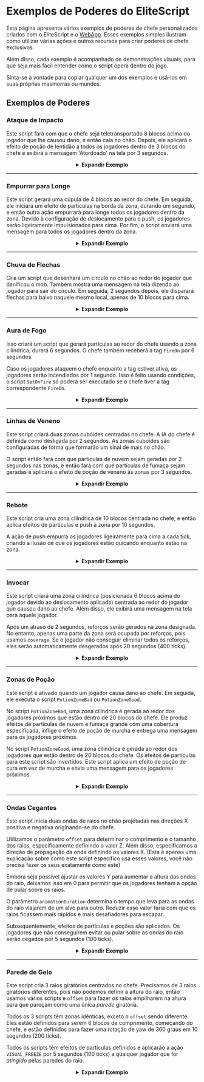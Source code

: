 # Exemplos de Poderes do EliteScript

Esta página apresenta vários exemplos de poderes de chefe personalizados criados com o EliteScript e o [WebApp](https://magmaguy.com/webapp/webapp.html). Esses exemplos simples ilustram como utilizar várias ações e outros recursos para criar poderes de chefe exclusivos.

Além disso, cada exemplo é acompanhado de demonstrações visuais, para que seja mais fácil entender como o script opera dentro do jogo.

Sinta-se à vontade para copiar qualquer um dos exemplos e usá-los em suas próprias masmorras ou mundos.

## Exemplos de Poderes

### Ataque de Impacto

Este script fará com que o chefe seja teletransportado 8 blocos acima do jogador que lhe causou dano, e então caia no chão. Depois, ele aplicará o efeito de poção de lentidão a todos os jogadores dentro de 3 blocos do chefe e exibirá a mensagem 'Atordoado' na tela por 3 segundos.

<div align="center">

<details>

<summary><b>Expandir Exemplo</b></summary>

<div align="left">

```yml
eliteScript:
  SlamDown:
    Events:
    - EliteMobDamagedByPlayerEvent
    Actions:
    - action: TELEPORT
      FinalTarget:
        targetType: DIRECT_TARGET
        offset: 0,8,0
      Target:
        targetType: SELF
    - action: PUSH
      vValue: 0,-5,0
      Target:
        targetType: SELF
      wait: 15
    - action: POTION_EFFECT
      potionEffectType: SLOW
      amplifier: 3
      duration: 60
      Target:
        targetType: NEARBY_PLAYERS
        range: 3
      wait: 20
    - action: TITLE_MESSAGE
      subtitle: "Stunned!"
      duration: 40
      fadeIn: 10
      fadeOut: 10
      Target:
        targetType: NEARBY_PLAYERS
        range: 3
      wait: 20
    Cooldowns:
      local: 180
      global: 80
```

<div align="center">

<video autoplay loop muted>
  <source src="../../../img/wiki/power_example_slamdown.webm" type="video/webm">
  Your browser does not support the video tag.
</video>

</div>

</div>

</details>

</div>

***

### Empurrar para Longe

Este script gerará uma cúpula de 4 blocos ao redor do chefe. Em seguida, ele iniciará um efeito de partículas na borda da zona, durando um segundo, e então outra ação empurrará para longe todos os jogadores dentro da zona. Devido à configuração de deslocamento para o push, os jogadores serão ligeiramente impulsionados para cima. Por fim, o script enviará uma mensagem para todos os jogadores dentro da zona.

<div align="center">

<details>

<summary><b>Expandir Exemplo</b></summary>

<div align="left">

```yml
eliteScript:
  PushAway:
    Events:
    - EliteMobDamagedEvent
    Zone:
      shape: DOME
      radius: 4
      borderRadius: 3
      Target:
        targetType: SELF
        track: true
    Actions:
    - action: SPAWN_PARTICLE
      particles:
      - particle: CLOUD
      Target:
        targetType: ZONE_BORDER
        track: true
      repeatEvery: 5
      times: 4
    - action: PUSH
      Target:
        targetType: ZONE_FULL
        track: true
      RelativeVector:
        SourceTarget:
          targetType: SELF
        DestinationTarget:
          targetType: ACTION_TARGET
        normalize: true
        multiplier: 1.0
        offset: 0,0.2,0
      repeatEvery: 1
      times: 20
    - action: MESSAGE
      sValue: "&cCool boss!: &fBE GONE!"
      Target:
        targetType: ZONE_FULL
      repeatEvery: 10
      times: 2
    Cooldowns:
      local: 140
      global: 80
```

<div align="center">

<video autoplay loop muted>
  <source src="../../../img/wiki/power_example_pushaway.webm" type="video/webm">
  Your browser does not support the video tag.
</video>

</div>

</div>

</details>

</div>

***

### Chuva de Flechas

Cria um script que desenhará um círculo no chão ao redor do jogador que danificou o mob. Também mostra uma mensagem na tela dizendo ao jogador para sair do círculo. Em seguida, 2 segundos depois, ele disparará flechas para baixo naquele mesmo local, apenas de 10 blocos para cima.

<div align="center">

<details>

<summary><b>Expandir Exemplo</b></summary>

<div align="left">

```yml
eliteScript:
  MakeCircle:
    Events:
    - EliteMobDamagedByPlayerEvent
    Zone:
      shape: CYLINDER
      radius: 5
      borderRadius: 4
      height: 1
      Target:
        targetType: DIRECT_TARGET
        track: false
    Actions:
    - action: SPAWN_PARTICLE
      Target:
        targetType: ZONE_BORDER
        track: false
        coverage: 1.0
      repeatEvery: 5
      times: 8
      particles:
      - particle: FLAME
    - action: TITLE_MESSAGE
      Target:
        targetType: DIRECT_TARGET
      fadeOut: 10
      duration: 20
      fadeIn: 10
      subtitle: Move out of the zone!
    - action: RUN_SCRIPT
      scripts:
      - "ArrowRain"
    Cooldowns:
      local: 160
      global: 80
  ArrowRain:
    Zone:
      shape: CYLINDER
      radius: 5
      borderRadius: 4
      height: 1
      Target:
        targetType: DIRECT_TARGET
        track: false
        offset: 0,10,0
    Actions:
    - action: SUMMON_ENTITY
      wait: 40
      sValue: ARROW
      Target:
        targetType: ZONE_FULL
        track: false
      vValue: 0,-1,0
      repeatEvery: 10
      times: 4
```

<div align="center">

<video autoplay loop muted>
  <source src="../../../img/wiki/power_example_arrowrain.webm" type="video/webm">
  Your browser does not support the video tag.
</video>

</div>

</div>

</details>

</div>

***

### Aura de Fogo

Isso criará um script que gerará partículas ao redor do chefe usando a zona cilíndrica, durará 6 segundos. O chefe também receberá a tag `FireOn` por 6 segundos.

Caso os jogadores ataquem o chefe enquanto a tag estiver ativa, os jogadores serão incendiados por 1 segundo. Isso é feito usando condições, o script `SetOnFire` só poderá ser executado se o chefe tiver a tag correspondente `FireOn`.

<div align="center">

<details>

<summary><b>Expandir Exemplo</b></summary>

<div align="left">

```yml
eliteScript:
  Visual:
    Events:
    - PlayerDamagedByEliteMobEvent
    Zone:
      shape: CYLINDER
      radius: 2
      height: 3
      Target:
        targetType: SELF
        track: true
    Actions:
    - action: SPAWN_PARTICLE
      particles:
      - particle: FLAME
      Target:
        targetType: ZONE_FULL
        track: true
        coverage: 1.0
      repeatEvery: 5
      times: 24
    - action: TAG
      tags:
      - "FireOn"
      duration: 120
      Target:
        targetType: SELF
    Cooldowns:
      local: 180
      global: 80
  SetOnFire:
    Events:
    - EliteMobDamagedByPlayerEvent
    Actions:
    - action: SET_ON_FIRE
      duration: 20
      Target:
        targetType: DIRECT_TARGET
      Conditions:
        Target:
          targetType: SELF
        conditionType: BLOCKING
        hasTags:
        - "FireOn"
```

<div align="center">

<video autoplay loop muted>
  <source src="../../../img/wiki/power_example_fireaura.webm" type="video/webm">
  Your browser does not support the video tag.
</video>

</div>

</div>

</details>

</div>

***

### Linhas de Veneno

Este script criará duas zonas cubóides centradas no chefe. A IA do chefe é definida como desligada por 2 segundos. As zonas cubóides são configuradas de forma que formarão um sinal de mais no chão.

O script então fará com que partículas de nuvem sejam geradas por 2 segundos nas zonas, e então fará com que partículas de fumaça sejam geradas e aplicará o efeito de poção de veneno às zonas por 3 segundos.

<div align="center">

<details>

<summary><b>Expandir Exemplo</b></summary>

<div align="left">

```yml
eliteScript:
  PoisonLine1:
    Events:
    - EliteMobDamagedByPlayerEvent
    Zone:
      shape: CUBOID
      x: 20
      y: 1
      z: 2
      Target:
        targetType: SELF
        track: false
    Actions:
    - action: SET_MOB_AI
      bValue: false
      duration: 40
      Target:
        targetType: SELF
      scripts:
      - "PoisonLine2"
    - action: SPAWN_PARTICLE
      particles:
      - particle: CLOUD
      Target:
        targetType: ZONE_FULL
        coverage: 1
      repeatEvery: 5
      times: 8
    - action: SPAWN_PARTICLE
      particles:
      - particle: SMOKE_NORMAL
      Target:
        targetType: ZONE_FULL
        coverage: 1
      wait: 40
      repeatEvery: 5
      times: 12
    - action: POTION_EFFECT
      potionEffectType: POISON
      amplifier: 4
      duration: 50
      Target:
        targetType: ZONE_FULL
      wait: 40
      repeatEvery: 5
      times: 12
    Cooldowns:
      local: 200
      global: 80
  PoisonLine2:
    Zone:
      shape: CUBOID
      x: 2
      y: 1
      z: 20
      Target:
        targetType: SELF
        track: false
    Actions:
    - action: SPAWN_PARTICLE
      particles:
      - particle: CLOUD
      Target:
        targetType: ZONE_FULL
        coverage: 1
      repeatEvery: 5
      times: 8
    - action: SPAWN_PARTICLE
      particles:
      - particle: SMOKE_NORMAL
      Target:
        targetType: ZONE_FULL
        coverage: 1
      wait: 40
      repeatEvery: 5
      times: 12
    - action: POTION_EFFECT
      potionEffectType: POISON
      amplifier: 4
      duration: 50
      Target:
        targetType: ZONE_FULL
      wait: 40
      repeatEvery: 5
      times: 12
```

<div align="center">

<video autoplay loop muted>
  <source src="../../../img/wiki/power_example_poisonlines.webm" type="video/webm">
  Your browser does not support the video tag.
</video>

</div>

</div>

</details>

</div>

***

### Rebote

Este script cria uma zona cilíndrica de 10 blocos centrada no chefe, e então aplica efeitos de partículas e push à zona por 10 segundos.

A ação de push empurra os jogadores ligeiramente para cima a cada tick, criando a ilusão de que os jogadores estão quicando enquanto estão na zona.

<div align="center">

<details>

<summary><b>Expandir Exemplo</b></summary>

<div align="left">

```yml
eliteScript:
  Bounce:
    Events:
    - EliteMobDamagedByPlayerEvent
    Zone:
      shape: CYLINDER
      radius: 10
      height: 2
      Target:
        targetType: SELF
        track: false
    Actions:
    - action: SPAWN_PARTICLE
      particles:
      - particle: EXPLOSION_NORMAL
      repeatEvery: 10
      times: 20
      Target:
        targetType: ZONE_FULL
        track: false
        coverage: 0.2
    - action: PUSH
      vValue: 0,0.4,0
      Target:
        targetType: ZONE_FULL
      repeatEvery: 1
      times: 200
    Cooldowns:
      local: 220
      global: 80
```

<div align="center">

<video autoplay loop muted>
  <source src="../../../img/wiki/power_example_bounce.webm" type="video/webm">
  Your browser does not support the video tag.
</video>

</div>

</div>

</details>

</div>

***

### Invocar

Este script criará uma zona cilíndrica (posicionada 6 blocos acima do jogador devido ao deslocamento aplicado) centrada ao redor do jogador que causou dano ao chefe. Além disso, ele exibirá uma mensagem na tela para aquele jogador.

Após um atraso de 2 segundos, reforços serão gerados na zona designada. No entanto, apenas uma parte da zona será ocupada por reforços, pois usamos `coverage`. Se o jogador não conseguir eliminar todos os reforços, eles serão automaticamente desgerados após 20 segundos (400 ticks).

<div align="center">

<details>

<summary><b>Expandir Exemplo</b></summary>

<div align="left">

```yml
eliteScript:
  Summon:
    Events:
    - EliteMobDamagedByPlayerEvent
    Zone:
      shape: CYLINDER
      radius: 3
      height: 1
      Target:
        targetType: DIRECT_TARGET
        offset: 0,6,0
    Actions:
    - action: SUMMON_REINFORCEMENT
      sValue: "fc_boss.yml"
      duration: 400
      Target:
        targetType: ZONE_FULL
        coverage: 0.2
      wait: 40
    - action: TITLE_MESSAGE
      subtitle: "Friends! Help!!!"
      duration: 30
      fadeIn: 10
      fadeOut: 10
      Target:
        targetType: DIRECT_TARGET
    Cooldowns:
      local: 333
      global: 80
```

<div align="center">

<video autoplay loop muted>
  <source src="../../../img/wiki/power_example_summon.webm" type="video/webm">
  Your browser does not support the video tag.
</video>

</div>

</div>

</details>

</div>

***

### Zonas de Poção

Este script é ativado quando um jogador causa dano ao chefe. Em seguida, ele executa o script `PotionZoneBad` ou `PotionZoneGood`.

No script `PotionZoneBad`, uma zona cilíndrica é gerada ao redor dos jogadores próximos que estão dentro de 20 blocos do chefe. Ele produz efeitos de partículas de nuvem e fumaça grande com uma cobertura especificada, inflige o efeito de poção de murcha e entrega uma mensagem para os jogadores próximos.

No script `PotionZoneGood`, uma zona cilíndrica é gerada ao redor dos jogadores que estão dentro de 20 blocos do chefe. Os efeitos de partículas para este script são invertidos. Este script aplica um efeito de poção de cura em vez de murcha e envia uma mensagem para os jogadores próximos.

<div align="center">

<details>

<summary><b>Expandir Exemplo</b></summary>

<div align="left">

```yml
eliteScript:
  Trigger:
    Events:
    - EliteMobDamagedByPlayerEvent
    Actions:
    - action: RUN_SCRIPT
      scripts:
      - "PotionZoneBad"
      - "PotionZoneGood"
      onlyRunOneScript: true
    Cooldowns:
      local: 110
      global: 80
  PotionZoneBad:
    Zone:
      shape: CYLINDER
      height: 2
      radius: 5
      Target:
        targetType: NEARBY_PLAYERS
        range: 20
        track: false
    Actions:
    - action: SPAWN_PARTICLE
      particles:
      - particle: CLOUD
      Target:
        targetType: ZONE_FULL
        coverage: 0.3
        track: false
      repeatEvery: 10
      times: 4
    - action: SPAWN_PARTICLE
      particles:
      - particle: SMOKE_LARGE
      Target:
        targetType: ZONE_FULL
        coverage: 0.3
        track: false
      wait: 40
      repeatEvery: 10
      times: 6
    - action: POTION_EFFECT
      potionEffectType: WITHER
      amplifier: 3
      duration: 80
      Target:
        targetType: ZONE_FULL
        track: false
      wait: 40
      repeatEvery: 10
      times: 6
    - action: MESSAGE
      sValue: "&cCool boss!: &fFeel the burn!"
      Target:
        targetType: NEARBY_PLAYERS
        range: 20
  PotionZoneGood:
    Zone:
      shape: CYLINDER
      height: 2
      radius: 5
      Target:
        targetType: NEARBY_PLAYERS
        range: 20
        track: false
    Actions:
    - action: SPAWN_PARTICLE
      particles:
      - particle: SMOKE_LARGE
      Target:
        targetType: ZONE_FULL
        coverage: 0.3
        track: false
      repeatEvery: 10
      times: 4
    - action: SPAWN_PARTICLE
      particles:
      - particle: CLOUD
      Target:
        targetType: ZONE_FULL
        coverage: 0.3
        track: false
      wait: 40
      repeatEvery: 10
      times: 6
    - action: POTION_EFFECT
      potionEffectType: HEAL
      amplifier: 1
      duration: 80
      Target:
        targetType: ZONE_FULL
        track: false
      wait: 40
      repeatEvery: 10
      times: 6
    - action: MESSAGE
      sValue: "&cCool boss!: &fFeel the... Wait, this is the wrong one."
      Target:
        targetType: NEARBY_PLAYERS
        range: 20
```

<div align="center">

<video autoplay loop muted>
  <source src="../../../img/wiki/power_example_potionzones.webm" type="video/webm">
  Your browser does not support the video tag.
</video>

</div>

</div>

</details>

</div>

***

### Ondas Cegantes

Este script inicia duas ondas de raios no chão projetadas nas direções X positiva e negativa originando-se do chefe.

Utilizamos o parâmetro `offset` para determinar o comprimento e o tamanho dos raios, especificamente definindo o valor Z. Além disso, especificamos a direção de propagação da onda definindo os valores X. (Esta é apenas uma explicação sobre como este script específico usa esses valores, você não precisa fazer os seus exatamente como este)

Embora seja possível ajustar os valores Y para aumentar a altura das ondas do raio, deixamos isso em 0 para permitir que os jogadores tenham a opção de pular sobre os raios.

O parâmetro `animationDuration` determina o tempo que leva para as ondas do raio viajarem de um alvo para outro. Reduzir esse valor faria com que os raios ficassem mais rápidos e mais desafiadores para escapar.

Subsequentemente, efeitos de partículas e poções são aplicados. Os jogadores que não conseguirem evitar ou pular sobre as ondas do raio serão cegados por 5 segundos (100 ticks).

<div align="center">

<details>

<summary><b>Expandir Exemplo</b></summary>

<div align="left">

```yml
eliteScript:
  Blind:
    Events:
    - EliteMobDamagedByPlayerEvent
    Zone:
      shape: TRANSLATING_RAY
      Target:
        targetType: SELF
        offset: 0,0,5
        track: false
      FinalTarget:
        targetType: SELF
        offset: 10,0,5
        track: false
      Target2:
        targetType: SELF
        offset: 0,0,-5
        track: false
      FinalTarget2:
        targetType: SELF
        offset: 10,0,-5
        track: false
      animationDuration: 100
      ignoresSolidBlocks: true
    Actions:
    - action: SPAWN_PARTICLE
      particles:
      - particle: SMOKE_NORMAL
      Target:
        targetType: ZONE_FULL
        track: false
        coverage: 1.0
      repeatEvery: 5
      times: 20
    - action: POTION_EFFECT
      potionEffectType: BLINDNESS
      amplifier: 5
      duration: 100
      Target:
        targetType: ZONE_FULL
        track: true
      repeatEvery: 1
      times: 100
      scripts: "Blind2"
    Cooldowns:
      local: 200
      global: 80
  Blind2:
    Events:
    - EliteMobDamagedByPlayerEvent
    Zone:
      shape: TRANSLATING_RAY
      Target:
        targetType: SELF
        offset: 0,0,5
        track: false
      FinalTarget:
        targetType: SELF
        offset: -10,0,5
        track: false
      Target2:
        targetType: SELF
        offset: 0,0,-5
        track: false
      FinalTarget2:
        targetType: SELF
        offset: -10,0,-5
        track: false
      animationDuration: 100
      ignoresSolidBlocks: true
    Actions:
    - action: SPAWN_PARTICLE
      particles:
      - particle: SMOKE_NORMAL
      Target:
        targetType: ZONE_FULL
        track: false
        coverage: 1.0
      repeatEvery: 5
      times: 20
    - action: POTION_EFFECT
      potionEffectType: BLINDNESS
      amplifier: 5
      duration: 100
      Target:
        targetType: ZONE_FULL
        track: true
      repeatEvery: 1
      times: 100
```

<div align="center">

<video autoplay loop muted>
  <source src="../../../img/wiki/power_example_blindwaves.webm" type="video/webm">
  Your browser does not support the video tag.
</video>

</div>

</div>

</details>

</div>

***

### Parede de Gelo

Este script cria 3 raios giratórios centrados no chefe. Precisamos de 3 raios giratórios diferentes, pois não podemos definir a altura do raio, então usamos vários scripts e `offset` para fazer os raios empilharem na altura para que pareçam como uma única *parede* giratória.

Todos os 3 scripts têm zonas idênticas, exceto o `offset` sendo diferente. Eles estão definidos para serem 6 blocos de comprimento, começando do chefe, e estão definidos para fazer uma rotação de yaw de 360 graus em 10 segundos (200 ticks).

Todos os scripts têm efeitos de partículas definidos e aplicarão a ação `VISUAL_FREEZE` por 5 segundos (100 ticks) a qualquer jogador que for *atingido* pelas paredes do raio. 

<div align="center">

<details>

<summary><b>Expandir Exemplo</b></summary>

<div align="left">

```yml
eliteScript:
  Trigger:
    Events:
    - EliteMobDamagedByPlayerEvent
    Actions:
    - action: RUN_SCRIPT
      scripts:
      - "FreezeWall"
      - "FreezeWall2"
      - "FreezeWall3"
    Cooldowns:
      local: 300
      global: 80      
  FreezeWall:
    Zone:
      shape: ROTATING_RAY
      Target:
        targetType: SELF
        track: false
      Target2:
        targetType: SELF
        offset: 6,0,0
        track: false
      yawRotation: 360
      animationDuration: 200
      ignoresSolidBlocks: true
    Actions:
    - action: SPAWN_PARTICLE
      particles:
      - particle: SNOWFLAKE
      repeatEvery: 10
      times: 20
      Target:
        targetType: ZONE_FULL
        track: false
        coverage: 1.0
    - action: VISUAL_FREEZE
      duration: 100
      Target:
        targetType: ZONE_FULL
        track: false
      repeatEvery: 1
      times: 200
  FreezeWall2:
    Zone:
      shape: ROTATING_RAY
      Target:
        targetType: SELF
        track: false
        offset: 0,1,0
      Target2:
        targetType: SELF
        track: false
        offset: 6,1,0
      yawRotation: 360
      animationDuration: 200
      ignoresSolidBlocks: true
    Actions:
    - action: SPAWN_PARTICLE
      particles:
      - particle: SNOWFLAKE
      repeatEvery: 10
      times: 20
      Target:
        targetType: ZONE_FULL
        track: false
        coverage: 1.0
    - action: VISUAL_FREEZE
      duration: 100
      Target:
        targetType: ZONE_FULL
        track: false
      repeatEvery: 1
      times: 200
  FreezeWall3:
    Zone:
      shape: ROTATING_RAY
      Target:
        targetType: SELF
        track: false
        offset: 0,2,0
      Target2:
        targetType: SELF
        track: false
        offset: 6,2,0
      yawRotation: 360
      animationDuration: 200
      ignoresSolidBlocks: true
    Actions:
    - action: SPAWN_PARTICLE
      particles:
      - particle: SNOWFLAKE
      repeatEvery: 10
      times: 20
      Target:
        targetType: ZONE_FULL
        track: false
        coverage: 1.0
    - action: VISUAL_FREEZE
      duration: 100
      Target:
        targetType: ZONE_FULL
        track: false
      repeatEvery: 1
      times: 200
```

<div align="center">

<video autoplay loop muted>
  <source src="../../../img/wiki/power_example_freezewall.webm" type="video/webm">
  Your browser does not support the video tag.
</video>

</div>

</div>

</details>

</div>

